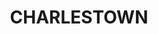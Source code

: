 ---
lastmod: '2025-04-06T06:05:21+00:00'
latitude: -26.35256
layout: suburb
longitude: 151.741338
postcode: '4608'
state: QLD
title: CHARLESTOWN
url: /qld/charlestown/
---